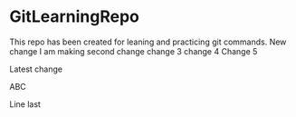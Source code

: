 # GitLearningRepo

This repo has been created for leaning and practicing git commands.
New change
I am making second change
change 3
change 4
Change 5

Latest change

ABC

Line last